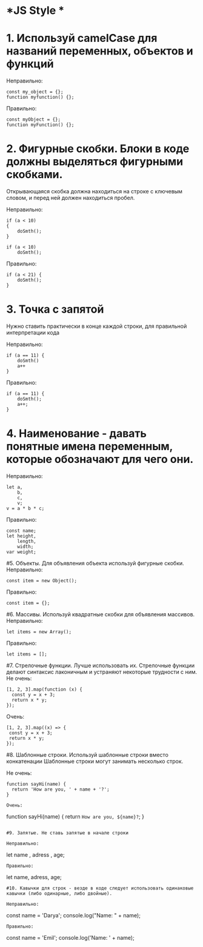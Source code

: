 # *JS Style *

# 1. Используй camelCase для названий переменных, объектов и функций

  Неправильно:
  ```
  const my_object = {};
  function myfunction() {};
  ```
  Правильно:
  ```
  const myObject = {};
  function myFunction() {};
  ```
# 2. Фигурные скобки. Блоки в коде должны выделяться фигурными скобками.
  Открывающаяся скобка должна находиться на строке с ключевым словом, и перед ней должен находиться пробел.

   Неправильно:

  ```
  if (a < 10)
  {
      doSmth();
  }
  ```
  ```
  if (a < 10)
      doSmth();
  ```
   Правильно:
  ```
  if (a < 21) {
      doSmth();
  }
  ```
# 3. Точка с запятой
 Нужно ставить практически в конце каждой строки, для правильной интерпретации кода

  Неправильно:
  ```
  if (a == 11) {
      doSmth()
      a++
  }
  ```
  Правильно:
  ```
  if (a == 11) {
      doSmth();
      a++;
  }
  ```
# 4. Наименование - давать понятные имена переменным, которые обозначают для чего они.
 Неправильно:
```
let a,
    b,
    c,
    v;
v = a * b * c;
```
 Правильно:
```
const name;
let height,
    length,
    width;
var weight;
```

#5. Объекты. Для объявления объекта используй фигурные скобки.
 Неправильно:
```
const item = new Object();

```
 Правильно:
 ```
const item = {};

```

#6. Массивы. Используй квадратные скобки для объявления массивов.
Неправильно:
```
let items = new Array();
```
 Правильно:
 ```
let items = [];
```
#7. Стрелочные функции. Лучше использовать их.
Стрелочные функции делают синтаксис лаконичным и устраняют некоторые трудности с ним.
Не очень:
```
[1, 2, 3].map(function (x) {
  const y = x + 3;
  return x * y;
});
```
 Очень:
 ```
[1, 2, 3].map((x) => {
  const y = x + 3;
  return x * y;
});
```

#8. Шаблонные строки. Используй шаблонные строки вместо конкатенации
Шаблонные строки могут занимать несколько строк.

Не очень:
```
function sayHi(name) {
  return 'How are you, ' + name + '?';
}

Очень:
```
function sayHi(name) {
  return `How are you, ${name}?`;
}
```

#9. Запятые. Не ставь запятые в начале строки

Неправильно:
```
let name
    , adress
    , age;
```
Правильно:
```
let name,
    adress,
    age;
```
#10. Кавычки для строк - везде в коде следует использовать одинаковые кавычки (либо одинарные, либо двойные).

Неправильно:
```
const name = 'Darya';
console.log("Name: " + name);
```
Правильно:
```
const name = 'Emil';
console.log('Name:  ' + name);
```
